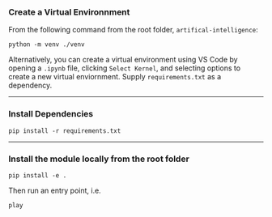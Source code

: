 ### Create a Virtual Environnment

From the following command from the root folder, `artifical-intelligence`:

```shell
python -m venv ./venv
```

Alternatively, you can create a virtual environment using VS Code by opening a `.ipynb` file, clicking `Select Kernel`, and selecting options to create a new virtual enviornment. Supply `requirements.txt` as a dependency. 

---
### Install Dependencies

```shell
pip install -r requirements.txt
```

---
### Install the module locally from the root folder

```shell
pip install -e .
```

Then run an entry point, i.e.

```shell
play
```